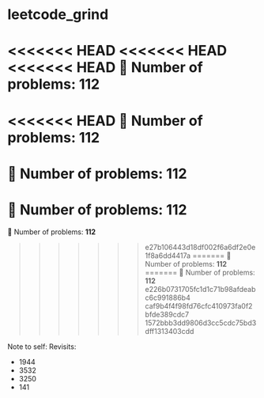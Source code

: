 ﻿# leetcode_grind
<<<<<<< HEAD
<<<<<<< HEAD
<<<<<<< HEAD
🧮 Number of problems: **112**
=======
<<<<<<< HEAD
🧮 Number of problems: **112**
=======
🧮 Number of problems: **112**
=======
🧮 Number of problems: **112**
=======
🧮 Number of problems: **112**
>>>>>>> e27b106443d18df002f6a6df2e0e1f8a6dd4417a
=======
🧮 Number of problems: **112**
=======
🧮 Number of problems: **112**
>>>>>>> e226b0731705fc1d1c71b98afdeabc6c991886b4
>>>>>>> caf9b4f4f98fd76cfc410973fa0f2bfde389cdc7
>>>>>>> 1572bbb3dd9806d3cc5cdc75bd3dff1313403cdd

Note to self:
Revisits:
- 1944
- 3532
- 3250
- 141
